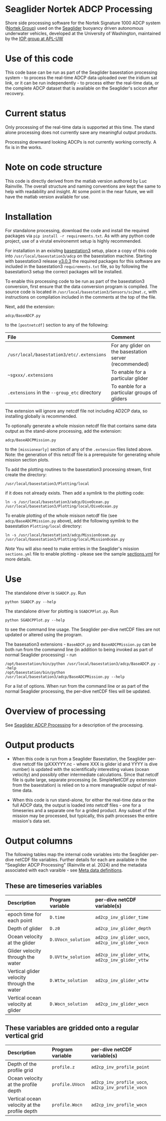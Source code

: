 # Seaglider Nortek ADCP Processing

Shore side processing software for the Nortek Signature 1000 ADCP system ([Nortek Group](https://www.nortekgroup.com/)) used 
on the [Seaglider](https://iop.apl.washington.edu/seaglider.php) buoyancy driven
autonomous underwater vehicles, developed at the University of Washington,
maintained by the [IOP group at APL-UW](https://iop.apl.washington.edu/index.php)

# Use of this code

This code base can be run as part of the Seaglider basestation processing
system - to process the real-time ADCP data uploaded over the iridium sat link, 
or it can be run independently - to process either the real-time data, or the complete
ADCP dataset that is available on the Seaglider's scicon after recovery.

# Current status

Only processing of the real-time data is supported at this time. The stand alone processing
does not currently save any meaningful output products.

Processing downward looking ADCPs is not currently working correctly.  A fix is in the works.

# Note on code structure

This code is directly derived from the matlab version authored by Luc Rainville.  The overall structure 
and naming conventions are kept the same to help with readability and insight.  At some point in the near 
future, we will have the matlab version available for use.

# Installation

For standalone processing, download the code and install the required packages via `pip install -r requirements.txt`.  As 
with any python code project, use of a virutal environemnt setup is highly recommended.

For installation in an exisitng [basestation3](https://github.com/iop-apl-uw/basestation3) setup, place a copy of this code
into `/usr/local/basestation3/adcp` on the basestation machine.  Starting with basestation3 release [v3.0.3](https://github.com/iop-apl-uw/basestation3/releases/tag/v3.0.3)
the required packages for this software are included in the basestation3 `requirements.txt` file, so by following the basestation3 
setup the correct packages will be installed.

To enable this processing code to be run as part of the basestation3 conversion, first ensure that
the data conversion program is compiled.  The source code is located in `/usr/local/basestation3/Sensors/sc2mat.c`, 
with instructions on compilation included in the comments at the top of the file.  

Next, add the extension:

	adcp/BaseADCP.py
	
to the  `[postnetcdf]` section to any of the following:

| File                                         | Comment                                                |
|:---------------------------------------------|:-------------------------------------------------------|
| `/usr/local/basestation3/etc/.extensions`    | For any glider on the basestation server (recommended) |
| `~sgxxx/.extensions`                         | To enable for a particular glider                      |
| `.extensions` in the `--group_etc` directory | To eanble for a particular groups of gliders           |

The extension will ignore any netcdf file not including AD2CP data, so installing globally is recommended.

To optionally generate a whole mission netcdf file that contains same data output as the stand-alone processing, add the extension:

    adcp/BaseADCPMission.py
	
to the `[missionearly]` section of any of the `.extension` files listed above.  Note: the generation of this netcdf file is a prerequisite for generating whole mission section plots.

To add the plotting routines to the basestation3 processing stream, first create the directory:

	/usr/local/basestation3/Plotting/local
	
if it does not already exists.  Then add a symlink to the plotting code:

	ln -s /usr/local/basestation3/adcp/DiveOcean.py /usr/local/basestation3/Plotting/local/DiveOcean.py
	
To enable plotting of the whole misison netcdf file (see ```adcp/BaseADCPMission.py``` above), add the following symlink to the basestation ```Plotting/local``` directory:

	ln -s /usr/local/basestation3/adcp/MissionOcean.py /usr/local/basestation3/Plotting/local/MissionOcean.py	

*Note* You will also need to make entries in the Seaglider's mission `sections.yml` file to enable plotting - please see the sample [sections.yml](docs/sections.yml) for more details.

# Use

The standalone driver is `SGADCP.py`.  Run 

	python SGADCP.py --help

The standalone driver for plotting is `SGADCPPlot.py`.  Run 

	python SGADCPPlot.py --help

to see the command line usage.  The Seaglider per-dive netCDF files are not updated or altered using the program.

The basesation3 extensions - `BaseADCP.py` and `BaseADCPMission.py` can be both run from the commannd line (in addition to being invoked as part of normal 
Seaglider processing) - run

	/opt/basestation/bin/python /usr/local/basestation3/adcp/BaseADCP.py --help
    /opt/basestation/bin/python /usr/local/basestation3/adcp/BaseADCPMission.py --help
	
For a list of options.  When run from the command line or as part of the normal Seaglider processing, the per-dive 
netCDF files will be updated.

# Overview of processing
See [Seaglider ADCP Processing](docs/Seaglider_ADCP_processing.pdf) for a description of the processing.

# Output products

- When this code is run from a Seaglider Basestation, the Seaglider per-dive netcdf file (pXXXYYY.nc - where XXX is 
glider id and YYYY is dive number) is updated with the scientifically interesting values (ocean velocity)
and possibly other intermediate calculations.  Since that netcdf file is quite large, separate processing
(ie. SimpleNetCDF.py extension from the basestation) is relied on to a more manageable output 
of real-time data.

- When this code is run stand-alone, for either the real-time data or the full ADCP data, the output is loaded into netcdf
files - one for a timeseries and a separate one for a grided product. Any subset of the mission may be processed, but typically, this path processes the entire mission's data set.

# Output columns 

The following tables map the internal code variables into the Seaglider per-dive netCDF file variables.  Further details 
for each are available in the "Seaglider ADCP Processing" (Rainville et al. 2024) and the metadata associated with each varaible - see [Meta data definitions](var_meta.yml).

## These are timeseries variables 
| Description                                | Program variable   | per-dive netCDF variable(s)                      |
|:-------------------------------------------|:-------------------|:-------------------------------------------------|
| epoch time for each point                  | `D.time`           | `ad2cp_inv_glider_time`                          |
| Depth of glider                            | `D.z0`             | `ad2cp_inv_glider_depth`                         |
| Ocean velocity at the glider               | `D.UVocn_solution` | `ad2cp_inv_glider_uocn`, `ad2cp_inv_glider_vocn` |
| Glider velocity through the water          | `D.UVttw_solution` | `ad2cp_inv_glider_uttw`, `ad2cp_inv_glider_vttw` |
| Vertical glider velocity through the water | `D.Wttw_solution ` | `ad2cp_inv_glider_wttw`                          |
| Vertical ocean velocity at glider          | `D.Wocn_solution`  | `ad2cp_inv_glider_wocn`                          |


## These variables are gridded onto a regular vertical grid

| Description                                  | Program variable | per-dive netCDF variable(s)                        |
|:---------------------------------------------|:-----------------|:---------------------------------------------------|
| Depth of the profile grid                    | `profile.z`      | `ad2cp_inv_profile_point`                          |
| Ocean velocity at the profile depth          | `profile.UVocn`  | `ad2cp_inv_profile_uocn`, `ad2cp_inv_profile_vocn` |
| Vertical ocean velocity at the profile depth | `profile.Wocn`   | `ad2cp_inv_profile_wocn`                           |

